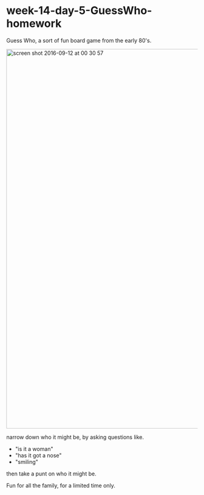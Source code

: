 # week-14-day-5-GuessWho-homework

Guess Who, a sort of fun board game from the early 80's.

<img width="996" alt="screen shot 2016-09-12 at 00 30 57" src="https://cloud.githubusercontent.com/assets/18755619/18421338/4424dfcc-7880-11e6-9649-fd5e47aa104d.png">

narrow down who it might be, by asking questions like. 

* "is it a woman" 
* "has it got a nose"
* "smiling"

then take a punt on who it might be. 

Fun for all the family, for a limited time only.


